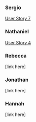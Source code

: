 ### Sergio  
[User Story 7 ](https://docs.google.com/presentation/d/1N0i7wiOY87LURpFje-iSXAKwiRyqUi0rLEDcpJO1C2s/edit?usp=sharing)  
  
### Nathaniel  
[User Story 4 ](https://docs.google.com/presentation/d/1PhDWhZAferow072Dl_omozHDomLmvOQ7pLSjj992vdc/edit?usp=sharing)  
  
### Rebecca  
[link here]  
  
### Jonathan  
[link here]  
  
### Hannah  
[link here]
